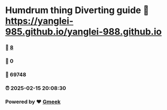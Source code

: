 # Humdrum thing Diverting guide :link: https://yanglei-985.github.io/yanglei-988.github.io 
### :page_facing_up: [8](https://yanglei-985.github.io/yanglei-988.github.io/tag.html) 
### :speech_balloon: 0 
### :hibiscus: 69748 
### :alarm_clock: 2025-02-15 20:08:30 
### Powered by :heart: [Gmeek](https://github.com/Meekdai/Gmeek)
